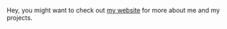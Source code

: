 Hey, you might want to check out [my website](https://calbryant.uk/) for more about me and my projects.
